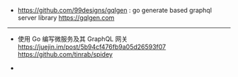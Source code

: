 



* https://github.com/99designs/gqlgen : go generate based graphql server library https://gqlgen.com


---


* 使用 Go 编写微服务及其 GraphQL 网关
https://juejin.im/post/5b94cf476fb9a05d26593f07
https://github.com/tinrab/spidey

* 

